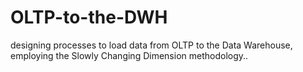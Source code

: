 # OLTP-to-the-DWH
designing processes to load data from OLTP to the Data Warehouse, employing the Slowly Changing Dimension methodology..
